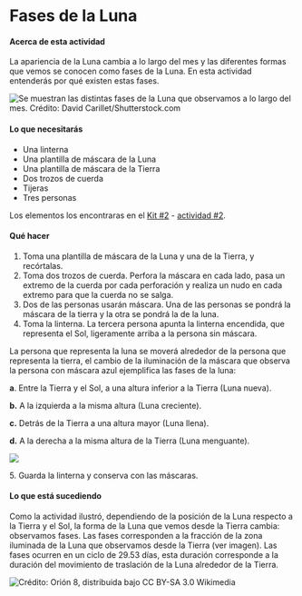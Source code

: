 # Fases de la Luna

#### Acerca de esta actividad

La apariencia de la Luna cambia a lo largo del mes y las diferentes formas que vemos se conocen como fases de la Luna. En esta actividad entenderás por qué existen estas fases.&#x20;

![Se muestran las distintas fases de la Luna que observamos a lo largo del mes. Crédito: David Carillet/Shutterstock.com](../../.gitbook/assets/GuiLab2\_3.png)

#### Lo que necesitarás&#x20;

* Una linterna
* Una plantilla de máscara de la Luna
* Una plantilla de máscara de la Tierra
* Dos trozos de cuerda
* Tijeras&#x20;
* Tres personas

Los elementos los encontraras en el [Kit #2](../kit-2.md) - [actividad #2](../kit-2.md#actividad-2).

#### Qué hacer

1. Toma una plantilla de máscara de la Luna y una de la Tierra, y recórtalas.&#x20;
2. Toma dos trozos de cuerda. Perfora la máscara en cada lado, pasa un extremo de la cuerda por cada perforación y realiza un nudo en cada extremo para que la cuerda no se salga.
3. Dos de las personas usarán máscara. Una de las personas se pondrá la máscara de la tierra y la otra se pondrá la de la luna.
4. Toma la linterna. La tercera persona apunta la linterna encendida, que representa el Sol, ligeramente arriba a la persona sin máscara.&#x20;

La persona que representa la luna se moverá alrededor de la persona que representa la tierra, el cambio de la iluminación de la máscara que observa la persona con máscara azul ejemplifica las fases de la luna:&#x20;

**a**.  Entre la Tierra y el Sol, a una altura inferior a la Tierra (Luna nueva).

**b.** A la izquierda a la misma altura (Luna creciente).

**c.** Detrás de la Tierra a una altura mayor (Luna llena).

**d.** A la derecha a la misma altura de la Tierra (Luna menguante).&#x20;

![](../../.gitbook/assets/GuiLab2\_4.png)

&#x20; 5\. Guarda la linterna y conserva con las máscaras.

#### Lo que está sucediendo

Como la actividad ilustró, dependiendo de la posición de la Luna respecto a la Tierra y el Sol, la forma de la Luna que vemos desde la Tierra cambia: observamos fases. Las fases corresponden a la fracción de la zona iluminada de la Luna que observamos desde la Tierra (ver imagen). Las fases ocurren en un ciclo de 29.53 días, esta duración corresponde a la duración del movimiento de traslación de la Luna alrededor de la Tierra.

![Crédito: Orión 8, distribuida bajo CC BY-SA 3.0 Wikimedia](../../.gitbook/assets/GuiLab2\_5.png)
